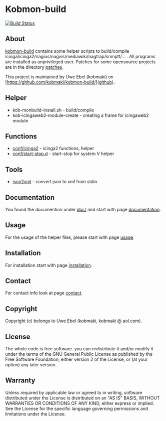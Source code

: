 # Kobmon-build
[![Build Status](https://travis-ci.org/kobmaki/kobmon-build.svg?branch=master)](https://travis-ci.org/kobmaki/kobmon-build)

## About

[kobmon-build](https://github.com/kobmaki/kobmon-build) contains some helper scripts to build/compile icinga/icinga2/nagios/nagvis/mediawiki/nagtrap/snmptt/... . All programs are installed as unprivileged user. Patches for some opensource projects are in the directory [patches](patches).

This project is maintained by Uwe Ebel (kobmaki) on [https://github.com/kobmaki/kobmon-build/](github).

## Helper

* kob-monbuild-install.sh - build/compile
* kob-icingaweb2-module-create - creating a frame for icingaweb2 module 

## Functions
* [conf/icinga2](conf/icinga2) - icinga2 functions, helper
* [conf/start-stop.d](conf/start-stop.d) - start-stop for system V helper
## Tools

* [json2xml](tools/json2xml) - convert json to xml from stdin

## Documentation

You found the documention under [doc/](doc/) and start with page [documentation](doc/00-A-documentation.md).

## Usage

For the usage of the helper files, please start with page [usage](doc/40-A-usage.md).

## Installation

For installation start with page [installation](doc/00-B-installation.md).

## Contact
For contact info look at page [contact](doc/00-D-contact.md).

## Copyright

Copyright (c) belongs to Uwe Ebel (kobmaki, kobmaki @ aol.com).

## License

The whole code is free software. you can redistribute it and/or modify it under the terms of the GNU General Public License as published by the Free Software Foundation; either version 2 of the License, or (at your option) any later version.

## Warranty
Unless required by applicable law or agreed to in writing, software distributed under the License is distributed on an "AS IS" BASIS, WITHOUT WARRANTIES OR CONDITIONS OF ANY KIND, either express or implied. See the License for the specific language governing permissions and limitations under the License.
